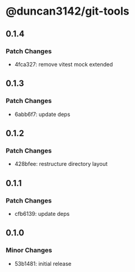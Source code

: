 # @duncan3142/git-tools

## 0.1.4

### Patch Changes

- 4fca327: remove vitest mock extended

## 0.1.3

### Patch Changes

- 6abb6f7: update deps

## 0.1.2

### Patch Changes

- 428bfee: restructure directory layout

## 0.1.1

### Patch Changes

- cfb6139: update deps

## 0.1.0

### Minor Changes

- 53b1481: initial release
